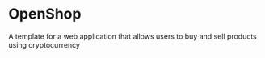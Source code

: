 # OpenShop
A template for a web application that allows users to buy and sell products using cryptocurrency
